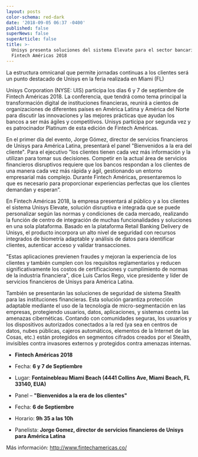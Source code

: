 ```yaml
---
layout: posts
color-schema: red-dark
date: '2018-09-05 06:37 -0400'
published: false
superNews: false
superArticle: false
title: >-
  Unisys presenta soluciones del sistema Elevate para el sector bancario en
  Fintech Américas 2018
---
```



La estructura omnicanal que permite jornadas continuas a los clientes será un punto destacado de Unisys en la feria realizada en Miami (FL)

Unisys Corporation (NYSE: UIS) participa los días 6 y 7 de septiembre de Fintech Américas 2018. La conferencia, que tendrá como tema principal la transformación digital de instituciones financieras, reunirá a cientos de organizaciones de diferentes países en América Latina y América del Norte para discutir las innovaciones y las mejores prácticas que ayudan los bancos a ser más ágiles y competitivos. Unisys participa por segunda vez y es patrocinador Platinum de esta edición de Fintech Américas.  

En el primer día del evento, Jorge Gómez, director de servicios financieros de Unisys para América Latina, presentará el panel "Bienvenidos a la era del cliente". Para el ejecutivo "los clientes tienen cada vez más información y la utilizan para tomar sus decisiones. Competir en la actual área de servicios financieros disruptivos requiere que los bancos respondan a los clientes de una manera cada vez más rápida y ágil, gestionando un entorno empresarial más complejo. Durante Fintech Américas, presentaremos lo que es necesario para proporcionar experiencias perfectas que los clientes demandan y esperan”. 

En Fintech Américas 2018, la empresa presentará al público y a los clientes el sistema Unisys Elevate, solución disruptiva e integrada que se puede personalizar según las normas y condiciones de cada mercado, realizando la función de centro de integración de muchas funcionalidades y soluciones en una sola plataforma. Basado en la plataforma Retail Banking Delivery de Unisys, el producto incorpora un alto nivel de seguridad con recursos integrados de biometría adaptable y análisis de datos para identificar clientes, autenticar acceso y validar transacciones.

"Estas aplicaciones previenen fraudes y mejoran la experiencia de los clientes y también cumplen con los requisitos reglamentarios y reducen significativamente los costos de certificaciones y cumplimiento de normas de la industria financiera", dice Luis Carlos Rego, vice presidente y líder de servicios financieros de Unisys para América Latina.  

También se presentarán las soluciones de seguridad de sistema Stealth para las instituciones financieras. Esta solución garantiza protección adaptable mediante el uso de la tecnología de micro-segmentación en las empresas, protegiendo usuarios, datos, aplicaciones, y sistemas contra las amenazas cibernéticas. Contando con comunidades seguras, los usuarios y los dispositivos autorizados conectados a la red (ya sea en centros de datos, nubes públicas, cajeros automáticos, elementos de la Internet de las Cosas, etc.) están protegidos en segmentos cifrados creados por el Stealth, invisibles contra invasores externos y protegidos contra amenazas internas. 

- **Fintech Américas 2018**
- Fecha: **6 y 7 de Septiembre**
- Lugar: **Fontainebleau Miami Beach (4441 Collins Ave, Miami Beach, FL 33140, EUA)**

- Panel – **"Bienvenidos a la era de los clientes"**
- Fecha: **6 de Septiembre**
- Horario: **9h 35 a las 10h**
- Panelista: **Jorge Gomez, director de servicios financieros de Unisys para América Latina**


Más información: http://www.fintechamericas.co/

